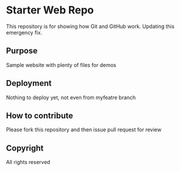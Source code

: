 # Starter Web Repo

This repository is for showing how Git and GitHub work. Updating this emergency fix.

## Purpose

Sample website with plenty of files for demos

## Deployment

Nothing to deploy yet, not even from myfeatre branch

## How to contribute

Please fork this repository and then issue pull request for review

## Copyright

All rights reserved
